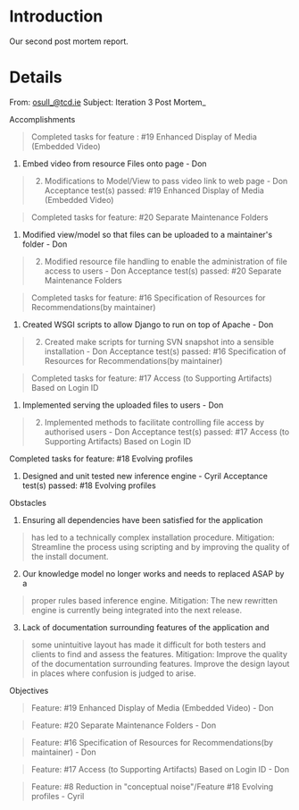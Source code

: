 # Introduction #

Our second post mortem report.


# Details #
From: osull_@tcd.ie
Subject: Iteration 3 Post Mortem_

Accomplishments
> Completed tasks for feature : #19 Enhanced Display of Media (Embedded Video)
  1. Embed video from resource Files onto page - Don
> 2. Modifications to Model/View to pass video link to web page - Don
> Acceptance test(s) passed: #19 Enhanced Display of Media (Embedded Video)

> Completed tasks for feature: #20 Separate Maintenance Folders
  1. Modified view/model so that files can be uploaded to a
maintainer's folder - Don
> 2. Modified resource file handling to enable the administration of
file access to users - Don
> Acceptance test(s) passed: #20 Separate Maintenance Folders

> Completed tasks for feature: #16 Specification of Resources for
Recommendations(by maintainer)
  1. Created WSGI scripts to allow Django to run on top of Apache - Don
> 2. Created make scripts for turning SVN snapshot into a sensible
installation - Don
> Acceptance test(s) passed: #16 Specification of Resources for
Recommendations(by maintainer)

> Completed tasks for feature: #17 Access (to Supporting Artifacts)
Based on Login ID
  1. Implemented serving the uploaded files to users - Don
> 2. Implemented methods to facilitate controlling file access by
authorised users - Don
> Acceptance test(s) passed: #17 Access (to Supporting Artifacts) Based
on Login ID

Completed tasks for feature: #18 Evolving profiles
  1. Designed and unit tested new inference engine - Cyril
Acceptance test(s) passed: #18 Evolving profiles

Obstacles
1. Ensuring all dependencies have been satisfied for the application
> has led to a technically complex installation procedure.
> Mitigation: Streamline the process using scripting and by improving
> the quality of the install document.
2. Our knowledge model no longer works and needs to replaced ASAP by a
> proper rules based inference engine.
> Mitigation: The new rewritten engine is currently being integrated
> into the next release.
3. Lack of documentation surrounding features of the application and
> some unintuitive layout has made it difficult for both testers and
> clients to find and assess the features.
> Mitigation: Improve the quality of the documentation surrounding
> features.  Improve the design layout in places where confusion is
> judged to arise.

Objectives
> Feature: #19 Enhanced Display of Media (Embedded Video)  - Don

> Feature: #20 Separate Maintenance Folders  - Don

> Feature: #16 Specification of Resources for Recommendations(by
maintainer) - Don

> Feature: #17 Access (to Supporting Artifacts) Based on Login ID - Don

> Feature: #8 Reduction in "conceptual noise"/Feature #18 Evolving
profiles - Cyril
